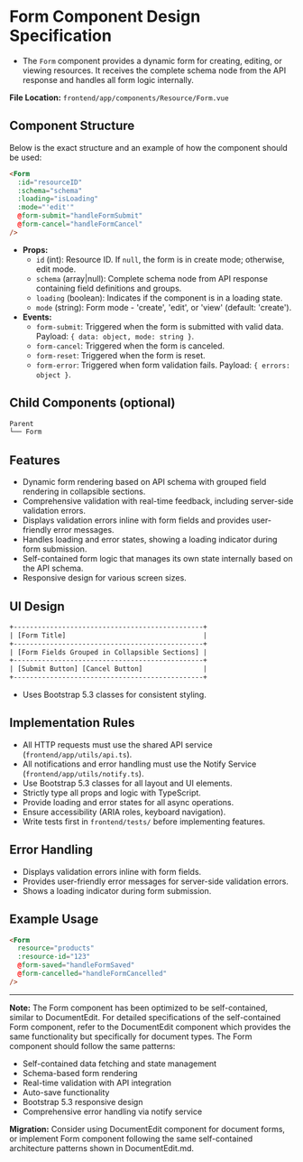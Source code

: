 # Form Component Design Specification

- The `Form` component provides a dynamic form for creating, editing, or viewing resources. It receives the complete schema node from the API response and handles all form logic internally.

**File Location:** `frontend/app/components/Resource/Form.vue`

## Component Structure

Below is the exact structure and an example of how the component should be used:

```html
<Form
  :id="resourceID"
  :schema="schema"
  :loading="isLoading"
  :mode="'edit'"
  @form-submit="handleFormSubmit"
  @form-cancel="handleFormCancel"
/>
```

- **Props:**
  - `id` (int): Resource ID. If `null`, the form is in create mode; otherwise, edit mode.
  - `schema` (array|null): Complete schema node from API response containing field definitions and groups.
  - `loading` (boolean): Indicates if the component is in a loading state.
  - `mode` (string): Form mode - 'create', 'edit', or 'view' (default: 'create').
- **Events:**
  - `form-submit`: Triggered when the form is submitted with valid data. Payload: `{ data: object, mode: string }`.
  - `form-cancel`: Triggered when the form is canceled.
  - `form-reset`: Triggered when the form is reset.
  - `form-error`: Triggered when form validation fails. Payload: `{ errors: object }`.

## Child Components (optional)

```txt
Parent
└── Form
```

## Features

- Dynamic form rendering based on API schema with grouped field rendering in collapsible sections.
- Comprehensive validation with real-time feedback, including server-side validation errors.
- Displays validation errors inline with form fields and provides user-friendly error messages.
- Handles loading and error states, showing a loading indicator during form submission.
- Self-contained form logic that manages its own state internally based on the API schema.
- Responsive design for various screen sizes.

## UI Design

```txt
+-----------------------------------------------+
| [Form Title]                                  |
+-----------------------------------------------+
| [Form Fields Grouped in Collapsible Sections] |
+-----------------------------------------------+
| [Submit Button] [Cancel Button]               |
+-----------------------------------------------+
```

- Uses Bootstrap 5.3 classes for consistent styling.

## Implementation Rules

- All HTTP requests must use the shared API service (`frontend/app/utils/api.ts`).
- All notifications and error handling must use the Notify Service (`frontend/app/utils/notify.ts`).
- Use Bootstrap 5.3 classes for all layout and UI elements.
- Strictly type all props and logic with TypeScript.
- Provide loading and error states for all async operations.
- Ensure accessibility (ARIA roles, keyboard navigation).
- Write tests first in `frontend/tests/` before implementing features.

## Error Handling

- Displays validation errors inline with form fields.
- Provides user-friendly error messages for server-side validation errors.
- Shows a loading indicator during form submission.

## Example Usage

```html
<Form
  resource="products"
  :resource-id="123"
  @form-saved="handleFormSaved"
  @form-cancelled="handleFormCancelled"
/>
```

---

**Note:** The Form component has been optimized to be self-contained, similar to DocumentEdit. For detailed specifications of the self-contained Form component, refer to the DocumentEdit component which provides the same functionality but specifically for document types. The Form component should follow the same patterns:

- Self-contained data fetching and state management
- Schema-based form rendering
- Real-time validation with API integration
- Auto-save functionality
- Bootstrap 5.3 responsive design
- Comprehensive error handling via notify service

**Migration:** Consider using DocumentEdit component for document forms, or implement Form component following the same self-contained architecture patterns shown in DocumentEdit.md.
